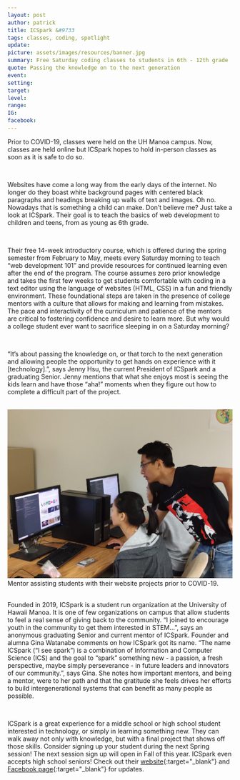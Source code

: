 ```yaml
---
layout: post
author: patrick
title: ICSpark &#9733
tags: classes, coding, spotlight
update:
picture: assets/images/resources/banner.jpg
summary: Free Saturday coding classes to students in 6th - 12th grade
quote: Passing the knowledge on to the next generation
event:
setting:
target:
level:
range:
IG:
facebook:
---
```

Prior to COVID-19, classes were held on the UH Manoa campus. Now, classes are held online but ICSpark hopes to hold in-person classes as soon as it is safe to do so.

<br>

Websites have come a long way from the early days of the internet. No longer do they boast white background pages with centered black paragraphs and headings breaking up walls of text and images. Oh no. Nowadays that is something a child can make. Don’t believe me? Just take a look at ICSpark. Their goal is to teach the basics of web development to children and teens, from as young as 6th grade.

<br>

Their free 14-week introductory course, which is offered during the spring semester from February to May, meets every Saturday morning to teach “web development 101” and provide resources for continued learning even after the end of the program. The course assumes zero prior knowledge and takes the first few weeks to get students comfortable with coding in a text editor using the language of websites (HTML, CSS) in a fun and friendly environment. These foundational steps are taken in the presence of college mentors with a culture that allows for making and learning from mistakes. The pace and interactivity of the curriculum and patience of the mentors are critical to fostering confidence and desire to learn more. But why would a college student ever want to sacrifice sleeping in on a Saturday morning?

<br>

“It’s about passing the knowledge on, or that torch to the next generation and allowing people the opportunity to get hands on experience with it [technology].”, says Jenny Hsu, the current President of ICSpark and a graduating Senior. Jenny mentions that what she enjoys most is seeing the kids learn and have those “aha!” moments when they figure out how to complete a difficult part of the project.

<br>

<img class="template-resource-img" src="/assets/images/resources/ICSpark/image2.jpg">
<div class="template-resource-italic">Mentor assisting students with their website projects prior to COVID-19.</div>

<br>

Founded in 2019, ICSpark is a student run organization at the University of Hawaii Manoa. It is one of few organizations on campus that allow students to feel a real sense of giving back to the community. “I joined to encourage youth in the community to get them interested in STEM…”, says an anonymous graduating Senior and current mentor of ICSpark. Founder and alumna Gina Watanabe comments on how ICSpark got its name. “The name ICSpark (“I see spark”) is a combination of Information and Computer Science (ICS) and the goal to “spark” something new - a passion, a fresh perspective, maybe simply perseverance - in future leaders and innovators of our community.”, says Gina. She notes how important mentors, and being a mentor, were to her path and that the gratitude she feels drives her efforts to build intergenerational systems that can benefit as many people as possible.

<br>

ICSpark is a great experience for a middle school or high school student interested in technology, or simply in learning something new. They can walk away not only with knowledge, but with a final project that shows off those skills. Consider signing up your student during the next Spring session! The next session sign up will open in Fall of this year. ICSpark even accepts high school seniors! Check out their [website](https://icspark.github.io/){:target="_blank"} and [Facebook page](https://www.facebook.com/icsparkhawaii){:target="_blank"} for updates.
